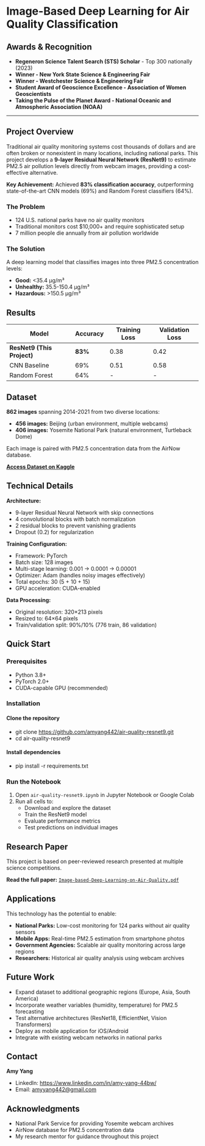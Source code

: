 # Image-Based Deep Learning for Air Quality Classification

## Awards & Recognition

- **Regeneron Science Talent Search (STS) Scholar** - Top 300 nationally (2023)
- **Winner - New York State Science & Engineering Fair**
- **Winner - Westchester Science & Engineering Fair**
- **Student Award of Geoscience Excellence - Association of Women Geoscientists**
- **Taking the Pulse of the Planet Award - National Oceanic and Atmospheric Association (NOAA)**

---

## Project Overview

Traditional air quality monitoring systems cost thousands of dollars and are often broken or nonexistent in many locations, including national parks. This project develops a **9-layer Residual Neural Network (ResNet9)** to estimate PM2.5 air pollution levels directly from webcam images, providing a cost-effective alternative.

**Key Achievement:** Achieved **83% classification accuracy**, outperforming state-of-the-art CNN models (69%) and Random Forest classifiers (64%).

### The Problem
- 124 U.S. national parks have no air quality monitors
- Traditional monitors cost $10,000+ and require sophisticated setup
- 7 million people die annually from air pollution worldwide

### The Solution
A deep learning model that classifies images into three PM2.5 concentration levels:
- **Good:** <35.4 µg/m³
- **Unhealthy:** 35.5-150.4 µg/m³  
- **Hazardous:** >150.5 µg/m³

## Results

| Model | Accuracy | Training Loss | Validation Loss |
|-------|----------|---------------|-----------------|
| **ResNet9 (This Project)** | **83%** | 0.38 | 0.42 |
| CNN Baseline | 69% | 0.51 | 0.58 |
| Random Forest | 64% | - | - |

## Dataset

**862 images** spanning 2014-2021 from two diverse locations:
- **456 images:** Beijing (urban environment, multiple webcams)
- **406 images:** Yosemite National Park (natural environment, Turtleback Dome)

Each image is paired with PM2.5 concentration data from the AirNow database.

**[Access Dataset on Kaggle](https://www.kaggle.com/datasets/amyyang442/airqualityyosemitebeijing)**

## Technical Details

**Architecture:**
- 9-layer Residual Neural Network with skip connections
- 4 convolutional blocks with batch normalization
- 2 residual blocks to prevent vanishing gradients
- Dropout (0.2) for regularization

**Training Configuration:**
- Framework: PyTorch
- Batch size: 128 images
- Multi-stage learning: 0.001 → 0.0001 → 0.00001
- Optimizer: Adam (handles noisy images effectively)
- Total epochs: 30 (5 + 10 + 15)
- GPU acceleration: CUDA-enabled

**Data Processing:**
- Original resolution: 320×213 pixels
- Resized to: 64×64 pixels
- Train/validation split: 90%/10% (776 train, 86 validation)

## Quick Start

### Prerequisites
- Python 3.8+
- PyTorch 2.0+
- CUDA-capable GPU (recommended)

### Installation
#### Clone the repository
- git clone https://github.com/amyang442/air-quality-resnet9.git
- cd air-quality-resnet9

#### Install dependencies
- pip install -r requirements.txt

### Run the Notebook
1. Open `air-quality-resnet9.ipynb` in Jupyter Notebook or Google Colab
2. Run all cells to:
   - Download and explore the dataset
   - Train the ResNet9 model
   - Evaluate performance metrics
   - Test predictions on individual images

## Research Paper

This project is based on peer-reviewed research presented at multiple science competitions.

**Read the full paper:** [`Image-based-Deep-Learning-on-Air-Quality.pdf`](https://github.com/amyang442/air-quality-resnet9/blob/main/%20Image-based-Deep-Learning-on-Air-Quality.pdf)

## Applications

This technology has the potential to enable:
- **National Parks:** Low-cost monitoring for 124 parks without air quality sensors
- **Mobile Apps:** Real-time PM2.5 estimation from smartphone photos
- **Government Agencies:** Scalable air quality monitoring across large regions
- **Researchers:** Historical air quality analysis using webcam archives

## Future Work

- Expand dataset to additional geographic regions (Europe, Asia, South America)
- Incorporate weather variables (humidity, temperature) for PM2.5 forecasting
- Test alternative architectures (ResNet18, EfficientNet, Vision Transformers)
- Deploy as mobile application for iOS/Android
- Integrate with existing webcam networks in national parks

## Contact

**Amy Yang**
- LinkedIn: https://www.linkedin.com/in/amy-yang-44bw/ 
- Email: amyyang442@gmail.com

## Acknowledgments

- National Park Service for providing Yosemite webcam archives
- AirNow database for PM2.5 concentration data
- My research mentor for guidance throughout this project

